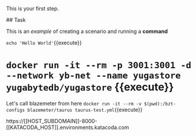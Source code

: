 This is your first step.

## Task

This is an _example_ of creating a scenario and running a **command**

`echo 'Hello World'`{{execute}}

# `docker run -it --rm -p 3001:3001 -d --network yb-net --name yugastore yugabytedb/yugastore` {{execute}} 

Let's call blazemeter from here
`docker run -it --rm -v $(pwd):/bzt-configs blazemeter/taurus taurus-test.yml`{{execute}}


https://[[HOST_SUBDOMAIN]]-8000-[[KATACODA_HOST]].environments.katacoda.com

